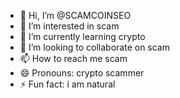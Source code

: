 - 👋 Hi, I’m @SCAMCOINSEO
- 👀 I’m interested in scam
- 🌱 I’m currently learning crypto
- 💞️ I’m looking to collaborate on scam
- 📫 How to reach me scam
- 😄 Pronouns: crypto scammer
- ⚡ Fun fact: i am natural

